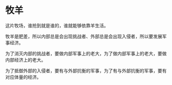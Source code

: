 # 牧羊

这片牧场，谁抢到就是谁的，谁就能够依靠羊生活。

牧羊是肥差，所以内部总是会出现挑战者、外部总是会出现入侵者，所以要发展军事经济。

为了消灭内部的挑战者，要做内部军事上的老大，为了做内部军事上的老大，要做内部经济上的老大。

为了抵御外部的入侵者，要有与外部抗衡的军事，为了有与外部抗衡的军事，要有对应体量的经济。
